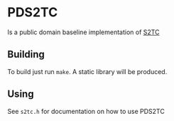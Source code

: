 # PDS2TC
Is a public domain baseline implementation of [S2TC](https://github.com/divVerent/s2tc)

## Building
To build just run `make`. A static library will be produced.

## Using
See `s2tc.h` for documentation on how to use PDS2TC
